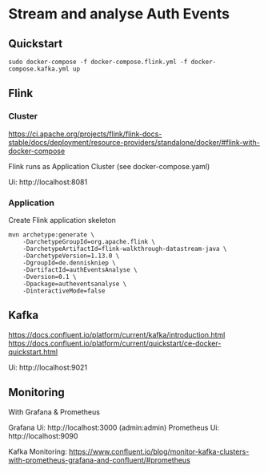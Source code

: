 # Stream and analyse Auth Events

## Quickstart
```
sudo docker-compose -f docker-compose.flink.yml -f docker-compose.kafka.yml up
```

## Flink

### Cluster
https://ci.apache.org/projects/flink/flink-docs-stable/docs/deployment/resource-providers/standalone/docker/#flink-with-docker-compose

Flink runs as Application Cluster (see docker-compose.yaml)

Ui: http://localhost:8081 

### Application
Create Flink application skeleton
```
mvn archetype:generate \
    -DarchetypeGroupId=org.apache.flink \
    -DarchetypeArtifactId=flink-walkthrough-datastream-java \
    -DarchetypeVersion=1.13.0 \
    -DgroupId=de.denniskniep \
    -DartifactId=authEventsAnalyse \
    -Dversion=0.1 \
    -Dpackage=autheventsanalyse \
    -DinteractiveMode=false
```

## Kafka
https://docs.confluent.io/platform/current/kafka/introduction.html
https://docs.confluent.io/platform/current/quickstart/ce-docker-quickstart.html

Ui: http://localhost:9021


## Monitoring
With Grafana & Prometheus

Grafana Ui: http://localhost:3000 (admin:admin)
Prometheus Ui: http://localhost:9090

Kafka Monitoring: 
https://www.confluent.io/blog/monitor-kafka-clusters-with-prometheus-grafana-and-confluent/#prometheus


